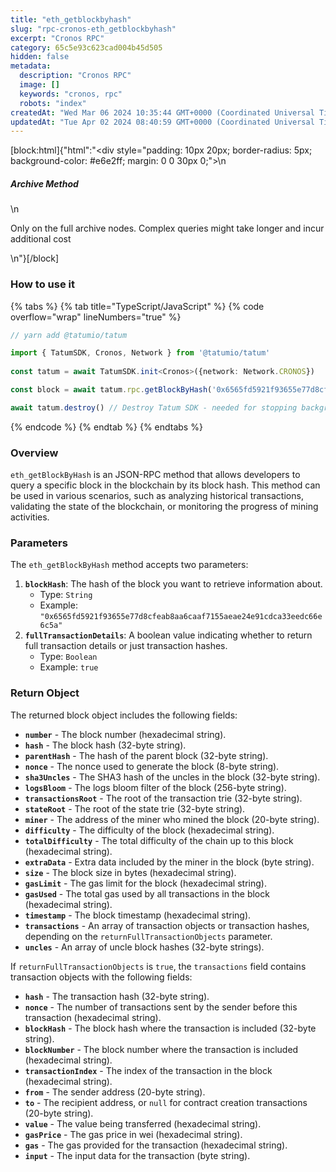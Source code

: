 ```yaml
---
title: "eth_getblockbyhash"
slug: "rpc-cronos-eth_getblockbyhash"
excerpt: "Cronos RPC"
category: 65c5e93c623cad004b45d505
hidden: false
metadata: 
  description: "Cronos RPC"
  image: []
  keywords: "cronos, rpc"
  robots: "index"
createdAt: "Wed Mar 06 2024 10:35:44 GMT+0000 (Coordinated Universal Time)"
updatedAt: "Tue Apr 02 2024 08:40:59 GMT+0000 (Coordinated Universal Time)"
---
```

[block:html]{"html":"<div style=\"padding: 10px 20px; border-radius: 5px; background-color: #e6e2ff; margin: 0 0 30px 0;\">\n  <h5>Archive Method</h5>\n  <p>Only on the full archive nodes. Complex queries might take longer and incur additional cost</p>\n</div>"}[/block]

### How to use it

{% tabs %}
{% tab title="TypeScript/JavaScript" %}
{% code overflow="wrap" lineNumbers="true" %}
```typescript
// yarn add @tatumio/tatum

import { TatumSDK, Cronos, Network } from '@tatumio/tatum'
  
const tatum = await TatumSDK.init<Cronos>({network: Network.CRONOS})

const block = await tatum.rpc.getBlockByHash('0x6565fd5921f93655e77d8cfeab8aa6caaf7155aeae24e91cdca33eedc66e6c5a', true)

await tatum.destroy() // Destroy Tatum SDK - needed for stopping background jobs
```
{% endcode %}
{% endtab %}
{% endtabs %}

### Overview

`eth_getBlockByHash` is an JSON-RPC method that allows developers to query a specific block in the blockchain by its block hash. This method can be used in various scenarios, such as analyzing historical transactions, validating the state of the blockchain, or monitoring the progress of mining activities.

### Parameters

The `eth_getBlockByHash` method accepts two parameters:

1. **`blockHash`**: The hash of the block you want to retrieve information about.
   * Type: `String`
   * Example: `"0x6565fd5921f93655e77d8cfeab8aa6caaf7155aeae24e91cdca33eedc66e6c5a"`
2. **`fullTransactionDetails`**: A boolean value indicating whether to return full transaction details or just transaction hashes.
   * Type: `Boolean`
   * Example: `true`

### Return Object

The returned block object includes the following fields:

* **`number`** - The block number (hexadecimal string).
* **`hash`** - The block hash (32-byte string).
* **`parentHash`** - The hash of the parent block (32-byte string).
* **`nonce`** - The nonce used to generate the block (8-byte string).
* **`sha3Uncles`** - The SHA3 hash of the uncles in the block (32-byte string).
* **`logsBloom`** - The logs bloom filter of the block (256-byte string).
* **`transactionsRoot`** - The root of the transaction trie (32-byte string).
* **`stateRoot`** - The root of the state trie (32-byte string).
* **`miner`** - The address of the miner who mined the block (20-byte string).
* **`difficulty`** - The difficulty of the block (hexadecimal string).
* **`totalDifficulty`** - The total difficulty of the chain up to this block (hexadecimal string).
* **`extraData`** - Extra data included by the miner in the block (byte string).
* **`size`** - The block size in bytes (hexadecimal string).
* **`gasLimit`** - The gas limit for the block (hexadecimal string).
* **`gasUsed`** - The total gas used by all transactions in the block (hexadecimal string).
* **`timestamp`** - The block timestamp (hexadecimal string).
* **`transactions`** - An array of transaction objects or transaction hashes, depending on the `returnFullTransactionObjects` parameter.
* **`uncles`** - An array of uncle block hashes (32-byte strings).

If `returnFullTransactionObjects` is `true`, the `transactions` field contains transaction objects with the following fields:

* **`hash`** - The transaction hash (32-byte string).
* **`nonce`** - The number of transactions sent by the sender before this transaction (hexadecimal string).
* **`blockHash`** - The block hash where the transaction is included (32-byte string).
* **`blockNumber`** - The block number where the transaction is included (hexadecimal string).
* **`transactionIndex`** - The index of the transaction in the block (hexadecimal string).
* **`from`** - The sender address (20-byte string).
* **`to`** - The recipient address, or `null` for contract creation transactions (20-byte string).
* **`value`** - The value being transferred (hexadecimal string).
* **`gasPrice`** - The gas price in wei (hexadecimal string).
* **`gas`** - The gas provided for the transaction (hexadecimal string).
* **`input`** - The input data for the transaction (byte string).